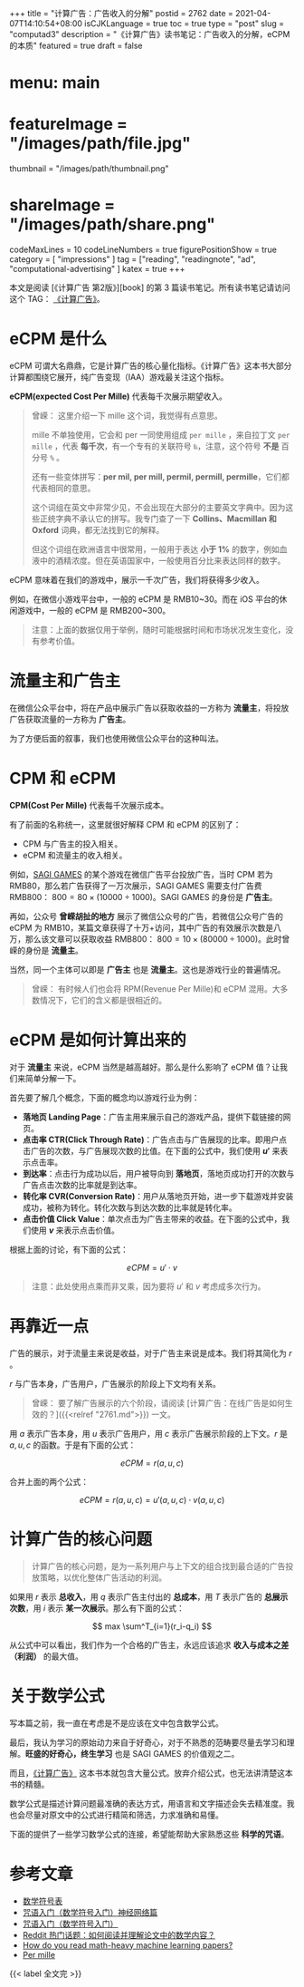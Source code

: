 +++
title = "计算广告：广告收入的分解"
postid = 2762
date = 2021-04-07T14:10:54+08:00
isCJKLanguage = true
toc = true
type = "post"
slug = "computad3"
description = "《计算广告》读书笔记：广告收入的分解，eCPM 的本质"
featured = true
draft = false
# menu: main
# featureImage = "/images/path/file.jpg"
thumbnail = "/images/path/thumbnail.png"
# shareImage = "/images/path/share.png"
codeMaxLines = 10
codeLineNumbers = true
figurePositionShow = true
category = [ "impressions" ]
tag = ["reading", "readingnote", "ad", "computational-advertising" ]
katex = true
+++

本文是阅读 [《计算广告 第2版》][book] 的第 3 篇读书笔记。所有读书笔记请访问这个 TAG： [《计算广告》](/tag/computational-advertising/)。

# eCPM 是什么

eCPM 可谓大名鼎鼎，它是计算广告的核心量化指标。《计算广告》这本书大部分计算都围绕它展开，纯广告变现（IAA）游戏最关注这个指标。

**eCPM(expected Cost Per Mille)** 代表每千次展示期望收入。

> 曾嵘：
> 这里介绍一下 mille 这个词，我觉得有点意思。
> 
> mille 不单独使用，它会和 per 一同使用组成 `per mille` ，来自拉丁文 `per mīlle` ，代表 **每千次**，有一个专有的关联符号 `‰`，注意，这个符号 **不是** 百分号 `%` 。
> 
> 还有一些变体拼写：**per mil, per mill, permil, permill, permille**，它们都代表相同的意思。
> 
> 这个词组在英文中非常少见，不会出现在大部分的主要英文字典中。因为这些正统字典不承认它的拼写。我专门查了一下 **Collins、Macmillan 和 Oxford** 词典，都无法找到它的解释。
> 
> 但这个词组在欧洲语言中很常用，一般用于表达 **小于 1%** 的数字，例如血液中的酒精浓度。但在英语国家中，一般使用百分比来表达同样的数字。

eCPM 意味着在我们的游戏中，展示一千次广告，我们将获得多少收入。

例如，在微信小游戏平台中，一般的 eCPM 是 RMB10~30。而在 iOS 平台的休闲游戏中，一般的 eCPM 是 RMB200~300。

> 注意：上面的数据仅用于举例，随时可能根据时间和市场状况发生变化，没有参考价值。

# 流量主和广告主

在微信公众平台中，将在产品中展示广告以获取收益的一方称为 **流量主**，将投放广告获取流量的一方称为 **广告主**。

为了方便后面的叙事，我们也使用微信公众平台的这种叫法。

# CPM 和 eCPM

**CPM(Cost Per Mille)** 代表每千次展示成本。

有了前面的名称统一，这里就很好解释 CPM 和 eCPM 的区别了：

- CPM 与广告主的投入相关。
- eCPM 和流量主的收入相关。

例如，[SAGI GAMES](/tag/sagiteam/) 的某个游戏在微信广告平台投放广告，当时 CPM 若为 RMB80，那么若广告获得了一万次展示，SAGI GAMES 需要支付广告费 RMB800： $800 = 80 \times (10000 \div 1000)$。SAGI GAMES 的身份是 **广告主**。

再如，公众号 **曾嵘胡扯的地方** 展示了微信公众号的广告，若微信公众号广告的 eCPM 为 RMB10，某篇文章获得了十万+访问，其中广告的有效展示次数是八万，那么该文章可以获取收益 RMB800： $800 = 10 \times (80000 \div 1000)$。此时曾嵘的身份是 **流量主**。

当然，同一个主体可以即是 **广告主** 也是 **流量主**。这也是游戏行业的普遍情况。

> 曾嵘：
> 有时候人们也会将 RPM(Revenue Per Mille)和 eCPM 混用。大多数情况下，它们的含义都是很相近的。

# eCPM 是如何计算出来的

对于 **流量主** 来说，eCPM 当然是越高越好。那么是什么影响了 eCPM 值？让我们来简单分解一下。

首先要了解几个概念，下面的概念均以游戏行业为例：

- **落地页 Landing Page**：广告主用来展示自己的游戏产品，提供下载链接的网页。
- **点击率 CTR(Click Through Rate)**：广告点击与广告展现的比率。即用户点击广告的次数，与广告展现次数的比值。在下面的公式中，我们使用 **$u'$** 来表示点击率。
- **到达率**：点击行为成功以后，用户被导向到 **落地页**，落地页成功打开的次数与广告点击次数的比率就是到达率。
- **转化率 CVR(Conversion Rate)**：用户从落地页开始，进一步下载游戏并安装成功，被称为转化。转化次数与到达次数的比率就是转化率。
- **点击价值 Click Value**：单次点击为广告主带来的收益。在下面的公式中，我们使用 **$v$** 来表示点击价值。

根据上面的讨论，有下面的公式：

$$
eCPM = u' \cdot v
$$

> 注意：此处使用点乘而非叉乘，因为要将 $u'$ 和 $v$ 考虑成多次行为。
 
# 再靠近一点

广告的展示，对于流量主来说是收益，对于广告主来说是成本。我们将其简化为 $r$ 。

$r$ 与广告本身，广告用户，广告展示的阶段上下文均有关系。

> 曾嵘：
> 要了解广告展示的六个阶段，请阅读 [计算广告：在线广告是如何生效的？]({{<relref "2761.md">}}) 一文。

用 $a$ 表示广告本身，用 $u$ 表示广告用户，用 $c$ 表示广告展示阶段的上下文。$r$ 是 $a, u, c$ 的函数。于是有下面的公式：

$$
eCPM = r(a, u, c)
$$

合并上面的两个公式：

$$
eCPM = r(a, u, c) = u'(a,u,c) \cdot v(a,u,c)
$$

# 计算广告的核心问题

> 计算广告的核心问题，是为一系列用户与上下文的组合找到最合适的广告投放策略，以优化整体广告活动的利润。
 
如果用 $r$ 表示 **总收入**，用 $q$ 表示广告主付出的 **总成本**，用 $T$ 表示广告的 **总展示次数**，用 $i$ 表示 **某一次展示**。那么有下面的公式：

$$
max \sum^T_{i=1}(r_i-q_i)
$$

从公式中可以看出，我们作为一个合格的广告主，永远应该追求 **收入与成本之差（利润）** 的最大值。

# 关于数学公式

写本篇之前，我一直在考虑是不是应该在文中包含数学公式。

最后，我认为学习的原始动力来自于好奇心，对于不熟悉的范畴要尽量去学习和理解。**旺盛的好奇心，终生学习** 也是 SAGI GAMES 的价值观之二。

而且，[《计算广告》](/tag/computational-advertising/) 这本书本就包含大量公式。放弃介绍公式，也无法讲清楚这本书的精髓。

数学公式是描述计算问题最准确的表达方式，用语言和文字描述会失去精准度。我也会尽量对原文中的公式进行精简和筛选，力求准确和易懂。

下面的提供了一些学习数学公式的连接，希望能帮助大家熟悉这些 **科学的咒语**。

# 参考文章

- [数学符号表](https://zh.wikipedia.org/wiki/%E6%95%B0%E5%AD%A6%E7%AC%A6%E5%8F%B7%E8%A1%A8)
- [咒语入门（数学符号入门）神经网络篇](https://zhuanlan.zhihu.com/p/35910329)
- [咒语入门（数学符号入门）](https://zhuanlan.zhihu.com/p/25041293)
- [Reddit 热门话题：如何阅读并理解论文中的数学内容？](https://www.jiqizhixin.com/articles/2017-08-06-5)
- [How do you read math-heavy machine learning papers?](https://www.reddit.com/r/MachineLearning/comments/6rj9r4/d_how_do_you_read_mathheavy_machine_learning/)
- [Per mille](https://en.wikipedia.org/wiki/Per_mille)

{{< label 全文完 >}}